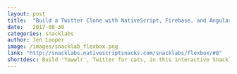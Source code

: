 ```yaml
---
layout: post
title:  "Build a Twitter Clone with NativeScript, Firebase, and Angular"
date:   2017-08-30
categories: snacklabs
author: Jen Looper
image: /images/snacklab_flexbox.png
link: "http://snacklabs.nativescriptsnacks.com/snacklabs/flexbox/#0"
shortdesc: Build 'Yowwlr', Twitter for cats, in this interactive Snacklab.
---
```

